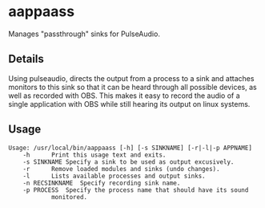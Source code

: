 # aappaass

Manages "passthrough" sinks for PulseAudio.

## Details

Using pulseaudio, directs the output from a process to a sink and attaches monitors to this sink so that it can be heard through all possible devices, as well as recorded with OBS. This makes it easy to record the audio of a single application with OBS while still hearing its output on linux systems.

## Usage

```
Usage: /usr/local/bin/aappaass [-h] [-s SINKNAME] [-r|-l|-p APPNAME]
	-h		Print this usage text and exits.
	-s SINKNAME	Specify a sink to be used as output excusively.
	-r		Remove loaded modules and sinks (undo changes).
	-l		Lists available processes and output sinks.
	-n RECSINKNAME	Specify recording sink name.
	-p PROCESS	Specify the process name that should have its sound
			monitored.
```

